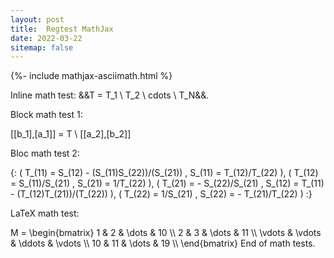 ```yaml
---
layout: post
title:  Regtest MathJax
date: 2022-03-22
sitemap: false
---
```

{%- include mathjax-asciimath.html %}

Inline math test: &&T = T_1 \ T_2 \ cdots \ T_N&&.

Block math test 1:

<asciimath>
  [[b_1],[a_1]] = T \ [[a_2],[b_2]]
</asciimath>

Bloc math test 2:

<asciimath>
  {: (  T_(11) = S_(12) - (S_(11)S_(22))/(S_(21))  ,  S_(11) = T_(12)/T_(22)                     ),
     (  T_(12) = S_(11)/S_(21)                     ,  S_(21) = 1/T_(22)                          ),
     (  T_(21) = - S_(22)/S_(21)                   ,  S_(12) = T_(11) - (T_(12)T_(21))/(T_(22))  ),
     (  T_(22) = 1/S_(21)                          ,  S_(22) = - T_(21)/T_(22)                   ) :}
</asciimath>

LaTeX math test:

<latexmath>
  M = \begin{bmatrix}
    1       & 2      & \dots  & 10     \\
    2       & 3      & \dots  & 11     \\
    \vdots  & \vdots & \ddots & \vdots \\
    10      & 11     & \dots  & 19     \\
  \end{bmatrix}
</latexmath>
End of math tests.
